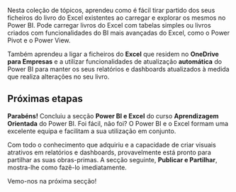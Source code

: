 Nesta coleção de tópicos, aprendeu como é fácil tirar partido dos seus ficheiros do livro do Excel existentes ao carregar e explorar os mesmos no Power BI. Pode carregar livros do Excel com tabelas simples ou livros criados com funcionalidades do BI mais avançadas do Excel, como o Power Pivot e o Power View.

Também aprendeu a ligar a ficheiros do **Excel** que residem no **OneDrive para Empresas** e a utilizar funcionalidades de atualização **automática** do Power BI para manter os seus relatórios e dashboards atualizados à medida que realiza alterações no seu livro.

## <a name="next-steps"></a>Próximas etapas
**Parabéns!** Concluiu a secção **Power BI e Excel** do curso **Aprendizagem Orientada** do Power BI. Foi fácil, não foi? O Power BI e o Excel formam uma excelente equipa e facilitam a sua utilização em conjunto.

Com todo o conhecimento que adquiriu e a capacidade de criar visuais atrativos em relatórios e dashboards, provavelmente está pronto para partilhar as suas obras-primas. A secção seguinte, **Publicar e Partilhar**, mostra-lhe como fazê-lo imediatamente.

Vemo-nos na próxima secção!

